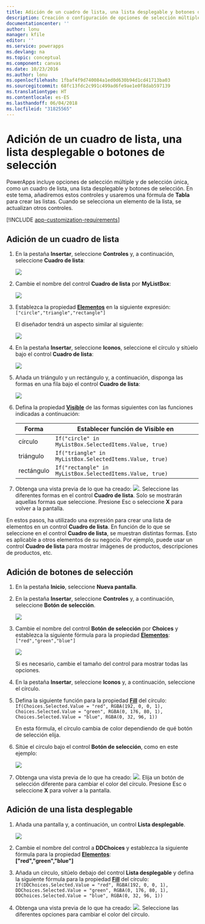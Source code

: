 ```yaml
---
title: Adición de un cuadro de lista, una lista desplegable y botones de selección | Microsoft Docs
description: Creación o configuración de opciones de selección múltiple en PowerApps
documentationcenter: ''
author: lonu
manager: kfile
editor: ''
ms.service: powerapps
ms.devlang: na
ms.topic: conceptual
ms.component: canvas
ms.date: 10/23/2016
ms.author: lonu
ms.openlocfilehash: 1fbaf4f9d740084a1ed0d630b94d1cd41713ba03
ms.sourcegitcommit: 68fc13fdc2c991c499ad6fe9ae1e0f8dab597139
ms.translationtype: HT
ms.contentlocale: es-ES
ms.lasthandoff: 06/04/2018
ms.locfileid: "31825565"
---
```

# <a name="add-a-list-box-a-drop-down-list-or-radio-buttons"></a>Adición de un cuadro de lista, una lista desplegable o botones de selección
PowerApps incluye opciones de selección múltiple y de selección única, como un cuadro de lista, una lista desplegable y botones de selección. En este tema, añadiremos estos controles y usaremos una fórmula de **Tabla** para crear las listas. Cuando se selecciona un elemento de la lista, se actualizan otros controles.

[!INCLUDE [app-customization-requirements](../../includes/app-customization-requirements.md)]

## <a name="add-a-list-box"></a>Adición de un cuadro de lista
1. En la pestaña **Insertar**, seleccione **Controles** y, a continuación, seleccione **Cuadro de lista**:  

    ![][2]  

2. Cambie el nombre del control **Cuadro de lista** por **MyListBox**:  

    ![][3]

3. Establezca la propiedad **[Elementos](controls/properties-core.md)** en la siguiente expresión:  
   ```["circle","triangle","rectangle"]```  <br/>

    El diseñador tendrá un aspecto similar al siguiente:

    ![][4]

4. En la pestaña **Insertar**, seleccione **Iconos**, seleccione el círculo y sitúelo bajo el control **Cuadro de lista**:

    ![][5]  

5. Añada un triángulo y un rectángulo y, a continuación, disponga las formas en una fila bajo el control **Cuadro de lista**:

    ![][6]  

6. Defina la propiedad **[Visible](controls/properties-core.md)** de las formas siguientes con las funciones indicadas a continuación:  

   | Forma | Establecer función de Visible en |
   | --- | --- |
   | círculo |```If("circle" in MyListBox.SelectedItems.Value, true)``` |
   | triángulo |```If("triangle" in MyListBox.SelectedItems.Value, true)``` |
   | rectángulo |```If("rectangle" in MyListBox.SelectedItems.Value, true)``` |

7. Obtenga una vista previa de lo que ha creado: ![][1]. Seleccione las diferentes formas en el control **Cuadro de lista**. Solo se mostrarán aquellas formas que seleccione. Presione Esc o seleccione **X** para volver a la pantalla.

En estos pasos, ha utilizado una expresión para crear una lista de elementos en un control **Cuadro de lista**. En función de lo que se seleccione en el control **Cuadro de lista**, se muestran distintas formas. Esto es aplicable a otros elementos de su negocio. Por ejemplo, puede usar un control **Cuadro de lista** para mostrar imágenes de productos, descripciones de productos, etc.

## <a name="add-radio-buttons"></a>Adición de botones de selección
1. En la pestaña **Inicio**, seleccione **Nueva pantalla**.

2. En la pestaña **Insertar**, seleccione **Controles** y, a continuación, seleccione **Botón de selección**.

    ![][10]  

3. Cambie el nombre del control **Botón de selección** por **Choices** y establezca la siguiente fórmula para la propiedad **[Elementos](controls/properties-core.md)**:  
   ```["red","green","blue"]```  <br/>

    ![][12]  

    Si es necesario, cambie el tamaño del control para mostrar todas las opciones.

4. En la pestaña **Insertar**, seleccione **Iconos** y, a continuación, seleccione el círculo.

5. Defina la siguiente función para la propiedad **[Fill](controls/properties-color-border.md)** del círculo:  
   ```If(Choices.Selected.Value = "red", RGBA(192, 0, 0, 1), Choices.Selected.Value = "green", RGBA(0, 176, 80, 1), Choices.Selected.Value = "blue", RGBA(0, 32, 96, 1))```  

    En esta fórmula, el círculo cambia de color dependiendo de qué botón de selección elija.

6. Sitúe el círculo bajo el control **Botón de selección**, como en este ejemplo:

    ![][14]  

7. Obtenga una vista previa de lo que ha creado: ![][1]. Elija un botón de selección diferente para cambiar el color del círculo. Presione Esc o seleccione **X** para volver a la pantalla.

## <a name="add-a-drop-down-list"></a>Adición de una lista desplegable
1. Añada una pantalla y, a continuación, un control **Lista desplegable**.

    ![][15]  

2. Cambie el nombre del control a **DDChoices** y establezca la siguiente fórmula para la propiedad **[Elementos](controls/properties-core.md)**:<br>
   **["red","green","blue"]**

3. Añada un círculo, sitúelo debajo del control **Lista desplegable** y defina la siguiente fórmula para la propiedad **[Fill](controls/properties-color-border.md)** del círculo:  
   ```If(DDChoices.Selected.Value = "red", RGBA(192, 0, 0, 1), DDChoices.Selected.Value = "green", RGBA(0, 176, 80, 1), DDChoices.Selected.Value = "blue", RGBA(0, 32, 96, 1))```

4. Obtenga una vista previa de lo que ha creado: ![][1]. Seleccione las diferentes opciones para cambiar el color del círculo.

[1]: ./media/add-list-box-drop-down-list-radio-button/preview.png
[2]: ./media/add-list-box-drop-down-list-radio-button/listbox.png
[3]: ./media/add-list-box-drop-down-list-radio-button/renamelistbox.png
[4]: ./media/add-list-box-drop-down-list-radio-button/itemslistbox.png
[5]: ./media/add-list-box-drop-down-list-radio-button/circle.png
[6]: ./media/add-list-box-drop-down-list-radio-button/allshapes.png
[10]: ./media/add-list-box-drop-down-list-radio-button/radiobutton.png
[12]: ./media/add-list-box-drop-down-list-radio-button/itemsradio.png
[14]: ./media/add-list-box-drop-down-list-radio-button/radiocircle.png
[15]: ./media/add-list-box-drop-down-list-radio-button/dropdown.png
